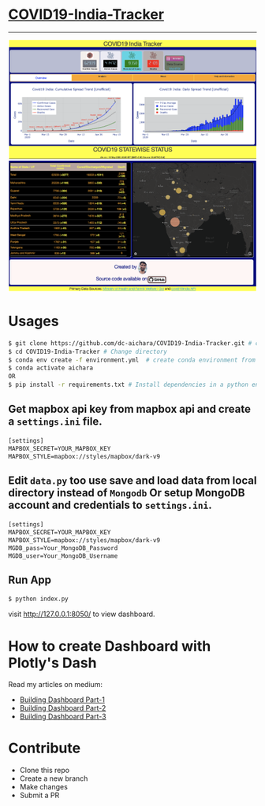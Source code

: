 # [**COVID19-India-Tracker**](https://covid19-india-tracker.herokuapp.com/)
***

<img src="assets/images/web.png">

<img src="assets/images/web1.png">

# Usages

```bash
$ git clone https://github.com/dc-aichara/COVID19-India-Tracker.git # clone repository
$ cd COVID19-India-Tracker # Change directory
$ conda env create -f environment.yml  # create conda environment from `environment.yml`. Recommended. 
$ conda activate aichara
OR
$ pip install -r requirements.txt # Install dependencies in a python environment. 
```

## Get mapbox api key from mapbox api and create a `settings.ini` file.

```text
[settings]
MAPBOX_SECRET=YOUR_MAPBOX_KEY
MAPBOX_STYLE=mapbox://styles/mapbox/dark-v9
```
## Edit `data.py` too use save and load data from local directory instead of `Mongodb` Or setup MongoDB account and credentials to `settings.ini`.

```text
[settings]
MAPBOX_SECRET=YOUR_MAPBOX_KEY
MAPBOX_STYLE=mapbox://styles/mapbox/dark-v9
MGDB_pass=Your_MongoDB_Password
MGDB_user=Your_MongoDB_Username
```
## Run App
```bash
$ python index.py
```
visit http://127.0.0.1:8050/ to view dashboard.

# How to create Dashboard with Plotly's Dash
Read my articles on medium:
- [Building Dashboard Part-1](https://medium.com/analytics-vidhya/building-a-dashboard-app-using-plotlys-dash-a-complete-guide-from-beginner-to-pro-61e890bdc423)
- [Building Dashboard Part-2](https://medium.com/analytics-vidhya/building-a-dashboard-app-using-plotlys-dash-a-complete-guide-from-beginner-to-pro-e7657a4eb707)
- [Building Dashboard Part-3](https://medium.com/game-of-data/building-a-dashboard-app-using-plotlys-dash-favicon-google-analytics-custom-css-75f7a1e95a88)

# Contribute
- Clone this repo
- Create a new branch
- Make changes
- Submit a PR
